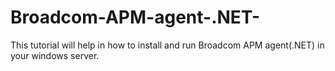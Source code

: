 # Broadcom-APM-agent-.NET-
This tutorial will help in how to install and run Broadcom APM agent(.NET) in your windows server.
